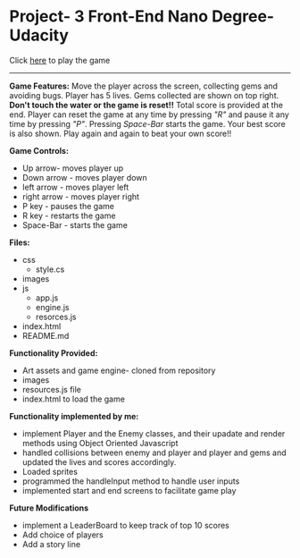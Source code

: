 # Project- 3  Front-End Nano Degree- Udacity

Click [here](http://vidban.github.io/FEND--Classic-game-clone) to play the game
***
**Game Features:**
Move the player across the screen, collecting gems and avoiding bugs. Player has 5 lives. Gems collected are shown on top right. 
**Don't touch the water or the game is reset!!**
Total score is provided at the end. 
Player can reset the game at any time by pressing *"R"* and pause it any time by pressing *"P"*. Pressing *Space-Bar* starts the game.
Your best score is also shown. Play again and again to beat your own score!!

**Game Controls:**
- Up arrow- moves player up
- Down arrow - moves player down
- left arrow - moves player left
- right arrow - moves player right
- P key - pauses the game
- R key - restarts the game
- Space-Bar - starts the game

**Files:**
- css
  - style.cs
- images
- js
  - app.js
  - engine.js
  - resorces.js
- index.html
- README.md

**Functionality Provided:**
- Art assets and game engine- cloned from repository
- images
- resources.js file
- index.html to load the game

**Functionality implemented by me:**
- implement Player and the Enemy classes, and their upadate and render methods using Object Oriented Javascript
- handled collisions between enemy and player and player and gems and updated the lives and scores accordingly.
- Loaded sprites
- programmed the handleInput method to handle user inputs
- implemented start and end screens to facilitate game play

**Future Modifications**
- implement a LeaderBoard to keep track of top 10 scores
- Add choice of players
- Add a story line









